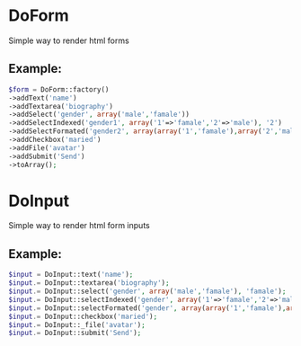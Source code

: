 # DoForm
Simple way to render html forms

## Example:
```php
$form = DoForm::factory()
->addText('name')
->addTextarea('biography')
->addSelect('gender', array('male','famale'))
->addSelectIndexed('gender1', array('1'=>'famale','2'=>'male'), '2')
->addSelectFormated('gender2', array(array('1','famale'),array('2','male')), '2')
->addCheckbox('maried')
->addFile('avatar')
->addSubmit('Send')
->toArray();
```

# DoInput
Simple way to render html form inputs

## Example:
```php
$input = DoInput::text('name');
$input.= DoInput::textarea('biography');
$input.= DoInput::select('gender', array('male','famale'), 'famale');
$input.= DoInput::selectIndexed('gender', array('1'=>'famale','2'=>'male'), '2');
$input.= DoInput::selectFormated('gender', array(array('1','famale'),array('2','male')), '2');
$input.= DoInput::checkbox('maried');
$input.= DoInput::_file('avatar');
$input.= DoInput::submit('Send');
```
